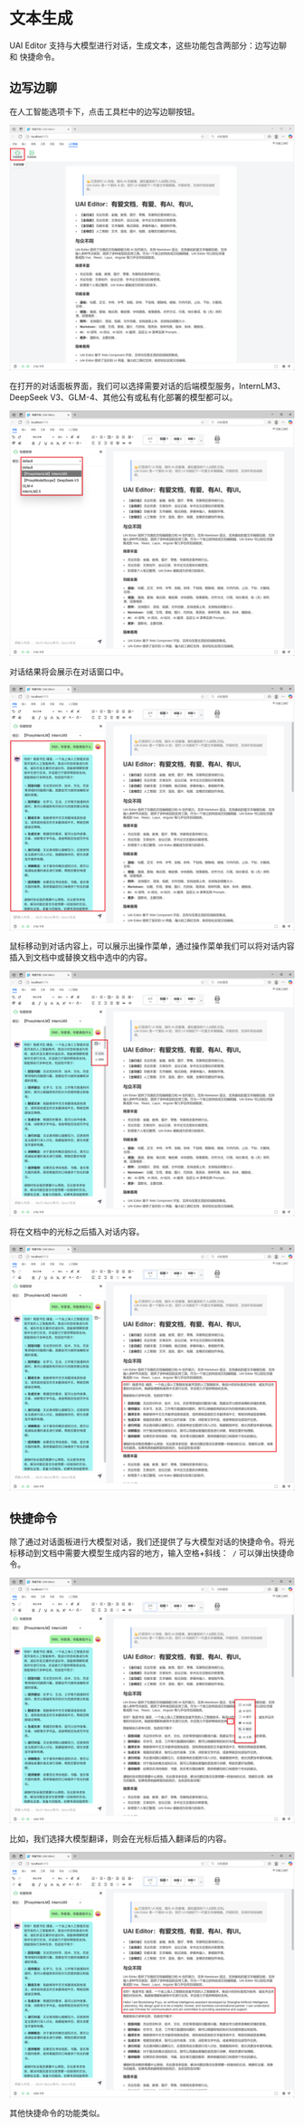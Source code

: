 # 文本生成

UAI Editor 支持与大模型进行对话，生成文本，这些功能包含两部分：边写边聊 和 快捷命令。

## 边写边聊

在人工智能选项卡下，点击工具栏中的边写边聊按钮。

![](images/chat-01.png)

在打开的对话面板界面，我们可以选择需要对话的后端模型服务，InternLM3、DeepSeek V3、GLM-4、其他公有或私有化部署的模型都可以。

![](images/chat-02.png)

对话结果将会展示在对话窗口中。

![](images/chat-03.png)

鼠标移动到对话内容上，可以展示出操作菜单，通过操作菜单我们可以将对话内容插入到文档中或替换文档中选中的内容。

![](images/chat-04.png)

将在文档中的光标之后插入对话内容。

![](images/chat-05.png)

## 快捷命令

除了通过对话面板进行大模型对话，我们还提供了与大模型对话的快捷命令。将光标移动到文档中需要大模型生成内容的地方，输入空格+斜线：` /` 可以弹出快捷命令。

![](images/chat-06.png)

比如，我们选择大模型翻译，则会在光标后插入翻译后的内容。

![](images/chat-07.png)

其他快捷命令的功能类似。
